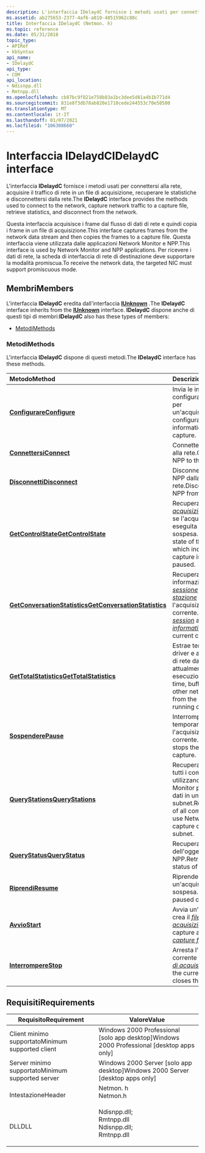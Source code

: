 ```yaml
---
description: L'interfaccia IDelaydC fornisce i metodi usati per connettersi alla rete, acquisire il traffico di rete in un file di acquisizione, recuperare le statistiche e disconnettersi dalla rete.
ms.assetid: ab275653-2377-4af6-a810-48515962c88c
title: Interfaccia IDelaydC (Netmon. h)
ms.topic: reference
ms.date: 05/31/2018
topic_type:
- APIRef
- kbSyntax
api_name:
- IDelaydC
api_type:
- COM
api_location:
- Ndisnpp.dll
- Rmtnpp.dll
ms.openlocfilehash: cb87bc9f821e758b83a1bc3dee5d81a4b1b771d4
ms.sourcegitcommit: 831e8f3db78ab820e1710cede244553c70e50500
ms.translationtype: MT
ms.contentlocale: it-IT
ms.lasthandoff: 01/07/2021
ms.locfileid: "106308660"
---
```

# <a name="idelaydc-interface"></a><span data-ttu-id="01bab-103">Interfaccia IDelaydC</span><span class="sxs-lookup"><span data-stu-id="01bab-103">IDelaydC interface</span></span>

<span data-ttu-id="01bab-104">L'interfaccia **IDelaydC** fornisce i metodi usati per connettersi alla rete, acquisire il traffico di rete in un file di acquisizione, recuperare le statistiche e disconnettersi dalla rete.</span><span class="sxs-lookup"><span data-stu-id="01bab-104">The **IDelaydC** interface provides the methods used to connect to the network, capture network traffic to a capture file, retrieve statistics, and disconnect from the network.</span></span>

<span data-ttu-id="01bab-105">Questa interfaccia acquisisce i frame dal flusso di dati di rete e quindi copia i frame in un file di acquisizione.</span><span class="sxs-lookup"><span data-stu-id="01bab-105">This interface captures frames from the network data stream and then copies the frames to a capture file.</span></span> <span data-ttu-id="01bab-106">Questa interfaccia viene utilizzata dalle applicazioni Network Monitor e NPP.</span><span class="sxs-lookup"><span data-stu-id="01bab-106">This interface is used by Network Monitor and NPP applications.</span></span> <span data-ttu-id="01bab-107">Per ricevere i dati di rete, la scheda di interfaccia di rete di destinazione deve supportare la modalità promiscua.</span><span class="sxs-lookup"><span data-stu-id="01bab-107">To receive the network data, the targeted NIC must support promiscuous mode.</span></span>

## <a name="members"></a><span data-ttu-id="01bab-108">Membri</span><span class="sxs-lookup"><span data-stu-id="01bab-108">Members</span></span>

<span data-ttu-id="01bab-109">L'interfaccia **IDelaydC** eredita dall'interfaccia [**IUnknown**](/windows/desktop/api/unknwn/nn-unknwn-iunknown) .</span><span class="sxs-lookup"><span data-stu-id="01bab-109">The **IDelaydC** interface inherits from the [**IUnknown**](/windows/desktop/api/unknwn/nn-unknwn-iunknown) interface.</span></span> <span data-ttu-id="01bab-110">**IDelaydC** dispone anche di questi tipi di membri:</span><span class="sxs-lookup"><span data-stu-id="01bab-110">**IDelaydC** also has these types of members:</span></span>

-   [<span data-ttu-id="01bab-111">Metodi</span><span class="sxs-lookup"><span data-stu-id="01bab-111">Methods</span></span>](#methods)

### <a name="methods"></a><span data-ttu-id="01bab-112">Metodi</span><span class="sxs-lookup"><span data-stu-id="01bab-112">Methods</span></span>

<span data-ttu-id="01bab-113">L'interfaccia **IDelaydC** dispone di questi metodi.</span><span class="sxs-lookup"><span data-stu-id="01bab-113">The **IDelaydC** interface has these methods.</span></span>



| <span data-ttu-id="01bab-114">Metodo</span><span class="sxs-lookup"><span data-stu-id="01bab-114">Method</span></span>                                                                  | <span data-ttu-id="01bab-115">Descrizione</span><span class="sxs-lookup"><span data-stu-id="01bab-115">Description</span></span>                                                                                                                                             |
|:------------------------------------------------------------------------|:--------------------------------------------------------------------------------------------------------------------------------------------------------|
| [<span data-ttu-id="01bab-116">**Configurare**</span><span class="sxs-lookup"><span data-stu-id="01bab-116">**Configure**</span></span>](idelaydc-configure.md)                                 | <span data-ttu-id="01bab-117">Invia le informazioni di configurazione usate per un'acquisizione.</span><span class="sxs-lookup"><span data-stu-id="01bab-117">Submits configuration information used for a capture.</span></span><br/>                                                                                        |
| [<span data-ttu-id="01bab-118">**Connettersi**</span><span class="sxs-lookup"><span data-stu-id="01bab-118">**Connect**</span></span>](idelaydc-connect.md)                                     | <span data-ttu-id="01bab-119">Connette l'oggetto NPP alla rete.</span><span class="sxs-lookup"><span data-stu-id="01bab-119">Connects the NPP to the network.</span></span><br/>                                                                                                             |
| [<span data-ttu-id="01bab-120">**Disconnetti**</span><span class="sxs-lookup"><span data-stu-id="01bab-120">**Disconnect**</span></span>](idelaydc-disconnect.md)                               | <span data-ttu-id="01bab-121">Disconnette l'oggetto NPP dalla rete.</span><span class="sxs-lookup"><span data-stu-id="01bab-121">Disconnects the NPP from the network.</span></span><br/>                                                                                                        |
| [<span data-ttu-id="01bab-122">**GetControlState**</span><span class="sxs-lookup"><span data-stu-id="01bab-122">**GetControlState**</span></span>](idelaydc-getcontrolstate.md)                     | <span data-ttu-id="01bab-123">Recupera lo stato dell' [*acquisizione*](c.md), che indica se l'acquisizione viene eseguita o sospesa.</span><span class="sxs-lookup"><span data-stu-id="01bab-123">Retrieves the state of the [*capture*](c.md), which indicates if the capture is running or paused.</span></span><br/>                      |
| [<span data-ttu-id="01bab-124">**GetConversationStatistics**</span><span class="sxs-lookup"><span data-stu-id="01bab-124">**GetConversationStatistics**</span></span>](idelaydc-getconversationstatistics.md) | <span data-ttu-id="01bab-125">Recupera le informazioni sulla [*sessione*](s.md) e [*sulla stazione*](s.md) per l'acquisizione corrente.</span><span class="sxs-lookup"><span data-stu-id="01bab-125">Retrieves [*session*](s.md) and [*station information*](s.md) for the current capture.</span></span><br/> |
| [<span data-ttu-id="01bab-126">**GetTotalStatistics**</span><span class="sxs-lookup"><span data-stu-id="01bab-126">**GetTotalStatistics**</span></span>](idelaydc-gettotalstatistics.md)               | <span data-ttu-id="01bab-127">Estrae tempo, buffer, driver e altre statistiche di rete dall'acquisizione attualmente in esecuzione.</span><span class="sxs-lookup"><span data-stu-id="01bab-127">Extracts time, buffer, driver, and other network statistics from the currently running capture.</span></span><br/>                                              |
| [<span data-ttu-id="01bab-128">**Sospendere**</span><span class="sxs-lookup"><span data-stu-id="01bab-128">**Pause**</span></span>](idelaydc-pause.md)                                         | <span data-ttu-id="01bab-129">Interrompe temporaneamente l'acquisizione corrente.</span><span class="sxs-lookup"><span data-stu-id="01bab-129">Temporarily stops the current capture.</span></span><br/>                                                                                                       |
| [<span data-ttu-id="01bab-130">**QueryStations**</span><span class="sxs-lookup"><span data-stu-id="01bab-130">**QueryStations**</span></span>](idelaydc-querystations.md)                         | <span data-ttu-id="01bab-131">Recupera un elenco di tutti i computer che utilizzano Network Monitor per acquisire i dati in una subnet.</span><span class="sxs-lookup"><span data-stu-id="01bab-131">Retrieves a list of all computers that use Network Monitor to capture data on a subnet.</span></span><br/>                                                      |
| [<span data-ttu-id="01bab-132">**QueryStatus**</span><span class="sxs-lookup"><span data-stu-id="01bab-132">**QueryStatus**</span></span>](idelaydc-querystatus.md)                             | <span data-ttu-id="01bab-133">Recupera lo stato dell'oggetto NPP.</span><span class="sxs-lookup"><span data-stu-id="01bab-133">Retrieves the status of the NPP.</span></span><br/>                                                                                                             |
| [<span data-ttu-id="01bab-134">**Riprendi**</span><span class="sxs-lookup"><span data-stu-id="01bab-134">**Resume**</span></span>](idelaydc-resume.md)                                       | <span data-ttu-id="01bab-135">Riprende un'acquisizione sospesa.</span><span class="sxs-lookup"><span data-stu-id="01bab-135">Resumes a paused capture.</span></span><br/>                                                                                                                    |
| [<span data-ttu-id="01bab-136">**Avvio**</span><span class="sxs-lookup"><span data-stu-id="01bab-136">**Start**</span></span>](idelaydc-start.md)                                         | <span data-ttu-id="01bab-137">Avvia un'acquisizione e crea il [*file di acquisizione*](c.md).</span><span class="sxs-lookup"><span data-stu-id="01bab-137">Starts a capture and creates the [*capture file*](c.md).</span></span><br/>                                                           |
| [<span data-ttu-id="01bab-138">**Interrompere**</span><span class="sxs-lookup"><span data-stu-id="01bab-138">**Stop**</span></span>](idelaydc-stop.md)                                           | <span data-ttu-id="01bab-139">Arresta l'acquisizione corrente e chiude il [*file di acquisizione*](c.md).</span><span class="sxs-lookup"><span data-stu-id="01bab-139">Stops the current capture and closes the [*capture file*](c.md).</span></span><br/>                                                   |



 

## <a name="requirements"></a><span data-ttu-id="01bab-140">Requisiti</span><span class="sxs-lookup"><span data-stu-id="01bab-140">Requirements</span></span>



| <span data-ttu-id="01bab-141">Requisito</span><span class="sxs-lookup"><span data-stu-id="01bab-141">Requirement</span></span> | <span data-ttu-id="01bab-142">Valore</span><span class="sxs-lookup"><span data-stu-id="01bab-142">Value</span></span> |
|-------------------------------------|----------------------------------------------------------------------------------------------------------------------------------------------------------|
| <span data-ttu-id="01bab-143">Client minimo supportato</span><span class="sxs-lookup"><span data-stu-id="01bab-143">Minimum supported client</span></span><br/> | <span data-ttu-id="01bab-144">Windows 2000 Professional \[solo app desktop\]</span><span class="sxs-lookup"><span data-stu-id="01bab-144">Windows 2000 Professional \[desktop apps only\]</span></span><br/>                                                                                               |
| <span data-ttu-id="01bab-145">Server minimo supportato</span><span class="sxs-lookup"><span data-stu-id="01bab-145">Minimum supported server</span></span><br/> | <span data-ttu-id="01bab-146">Windows 2000 Server \[solo app desktop\]</span><span class="sxs-lookup"><span data-stu-id="01bab-146">Windows 2000 Server \[desktop apps only\]</span></span><br/>                                                                                                     |
| <span data-ttu-id="01bab-147">Intestazione</span><span class="sxs-lookup"><span data-stu-id="01bab-147">Header</span></span><br/>                   | <dl> <span data-ttu-id="01bab-148"><dt>Netmon. h</dt></span><span class="sxs-lookup"><span data-stu-id="01bab-148"><dt>Netmon.h</dt></span></span> </dl>                                                                      |
| <span data-ttu-id="01bab-149">DLL</span><span class="sxs-lookup"><span data-stu-id="01bab-149">DLL</span></span><br/>                      | <dl> <span data-ttu-id="01bab-150"><dt>Ndisnpp.dll; </dt> <dt>Rmtnpp.dll</dt></span><span class="sxs-lookup"><span data-stu-id="01bab-150"><dt>Ndisnpp.dll; </dt> <dt>Rmtnpp.dll</dt></span></span> </dl> |



 


